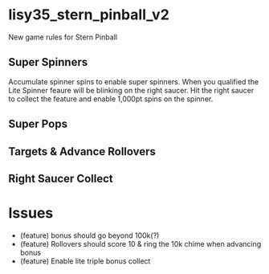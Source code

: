 # lisy35_stern_pinball_v2
New game rules for Stern Pinball

## Super Spinners
Accumulate spinner spins to enable super spinners.  When you qualified the Lite Spinner feaure will be blinking on the right saucer.  Hit the right saucer to collect the feature and enable 1,000pt spins on the spinner. 

## Super Pops 

## Targets & Advance Rollovers

## Right Saucer Collect

# Issues
* (feature) bonus should go beyond 100k(?)
* (feature) Rollovers should score 10 & ring the 10k chime when advancing bonus
* (feature) Enable lite triple bonus collect